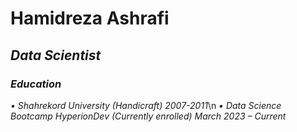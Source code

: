 # Hamidreza Ashrafi
## *_Data Scientist_*
### *Education*
*•	Shahrekord University (Handicraft)*
_2007-2011_\n
*•	Data Science Bootcamp HyperionDev (Currently enrolled)*
_March 2023 – Current_


